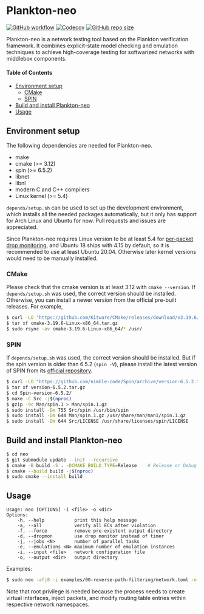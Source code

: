 Plankton-neo
============

[![GitHub workflow](https://github.com/netarch/neo/workflows/test/badge.svg)](https://github.com/netarch/neo/actions)
[![Codecov](https://img.shields.io/codecov/c/github/netarch/neo.svg)](https://codecov.io/gh/netarch/neo)
[![GitHub repo size](https://img.shields.io/github/repo-size/netarch/neo.svg)](https://github.com/netarch/neo)

Plankton-neo is a network testing tool based on the Plankton verification
framework. It combines explicit-state model checking and emulation techniques to
achieve high-coverage testing for softwarized networks with middlebox
components.

#### Table of Contents

- [Environment setup](#environment-setup)
    - [CMake](#cmake)
    - [SPIN](#spin)
- [Build and install Plankton-neo](#build-and-install-plankton-neo)
- [Usage](#usage)


## Environment setup

The following dependencies are needed for Plankton-neo.

- make
- cmake (>= 3.12)
- spin (>= 6.5.2)
- libnet
- libnl
- modern C and C++ compilers
- Linux kernel (>= 5.4)

`depends/setup.sh` can be used to set up the development environment, which
installs all the needed packages automatically, but it only has support for Arch
Linux and Ubuntu for now. Pull requests and issues are appreciated.

Since Plankton-neo requires Linux version to be at least 5.4 for [per-packet
drop monitoring](https://github.com/torvalds/linux/commit/ca30707dee2bc8bc81cfd8b4277fe90f7ca6df1f),
and Ubuntu 18 ships with 4.15 by default, so it is recommended to use at least
Ubuntu 20.04. Otherwise later kernel versions would need to be manually
installed.

### CMake

Please check that the cmake version is at least 3.12 with `cmake --version`. If
`depends/setup.sh` was used, the correct version should be installed. Otherwise,
you can install a newer version from the official pre-built releases. For
example,

```sh
$ curl -LO "https://github.com/Kitware/CMake/releases/download/v3.19.6/cmake-3.19.6-Linux-x86_64.tar.gz"
$ tar xf cmake-3.19.6-Linux-x86_64.tar.gz
$ sudo rsync -av cmake-3.19.6-Linux-x86_64/* /usr/
```

### SPIN

If `depends/setup.sh` was used, the correct version should be installed. But if
the spin version is older than 6.5.2 (`spin -V`), please install the latest
version of SPIN from its [official
repository](https://github.com/nimble-code/Spin).

```sh
$ curl -LO "https://github.com/nimble-code/Spin/archive/version-6.5.2.tar.gz"
$ tar xf version-6.5.2.tar.gz
$ cd Spin-version-6.5.2/
$ make -C Src -j$(nproc)
$ gzip -9c Man/spin.1 > Man/spin.1.gz
$ sudo install -Dm 755 Src/spin /usr/bin/spin
$ sudo install -Dm 644 Man/spin.1.gz /usr/share/man/man1/spin.1.gz
$ sudo install -Dm 644 Src/LICENSE /usr/share/licenses/spin/LICENSE
```

## Build and install Plankton-neo

```sh
$ cd neo
$ git submodule update --init --recursive
$ cmake -B build -S . -DCMAKE_BUILD_TYPE=Release    # Release or Debug
$ cmake --build build -j$(nproc)
$ sudo cmake --install build
```

## Usage

```
Usage: neo [OPTIONS] -i <file> -o <dir>
Options:
    -h, --help           print this help message
    -a, --all            verify all ECs after violation
    -f, --force          remove pre-existent output directory
    -d, --dropmon        use drop monitor instead of timer
    -j, --jobs <N>       number of parallel tasks
    -e, --emulations <N> maximum number of emulation instances
    -i, --input <file>   network configuration file
    -o, --output <dir>   output directory
```

Examples:

```sh
$ sudo neo -afj8 -i examples/00-reverse-path-filtering/network.toml -o output
```

Note that root privilege is needed because the process needs to create virtual
interfaces, inject packets, and modify routing table entries within respective
network namespaces.
